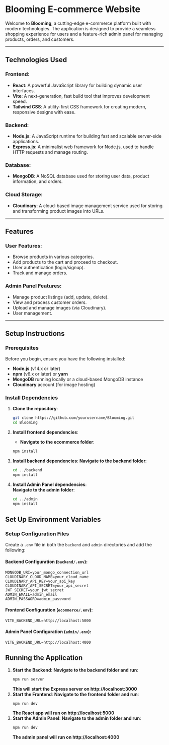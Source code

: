 # Blooming E-commerce Website

Welcome to **Blooming**, a cutting-edge e-commerce platform built with modern technologies. The application is designed to provide a seamless shopping experience for users and a feature-rich admin panel for managing products, orders, and customers.

---

## Technologies Used

### Frontend:
- **React**: A powerful JavaScript library for building dynamic user interfaces.
- **Vite**: A next-generation, fast build tool that improves development speed.
- **Tailwind CSS**: A utility-first CSS framework for creating modern, responsive designs with ease.

### Backend:
- **Node.js**: A JavaScript runtime for building fast and scalable server-side applications.
- **Express.js**: A minimalist web framework for Node.js, used to handle HTTP requests and manage routing.

### Database:
- **MongoDB**: A NoSQL database used for storing user data, product information, and orders.

### Cloud Storage:
- **Cloudinary**: A cloud-based image management service used for storing and transforming product images into URLs.

---

## Features

### User Features:
- Browse products in various categories.
- Add products to the cart and proceed to checkout.
- User authentication (login/signup).
- Track and manage orders.

### Admin Panel Features:
- Manage product listings (add, update, delete).
- View and process customer orders.
- Upload and manage images (via Cloudinary).
- User management.

---

## Setup Instructions

### Prerequisites

Before you begin, ensure you have the following installed:
- **Node.js** (v14.x or later)
- **npm** (v6.x or later) or **yarn**
- **MongoDB** running locally or a cloud-based MongoDB instance
- **Cloudinary** account (for image hosting)

### Install Dependencies

1. **Clone the repository**:
   ```bash
   git clone https://github.com/yourusername/Blooming.git
   cd Blooming
   ```

2. **Install frontend dependencies**:
    - **Navigate to the ecommerce folder**:
    ```bash cd ecommerce
    npm install 
    ```

3.  **Install backend dependencies**: 
        **Navigate to the backend folder**:
    ```bash
    cd ../backend 
    npm install
    ```

4. **Install Admin Panel dependencies**:    
        **Navigate to the admin folder**:
    ```bash
    cd ../admin
    npm install
    ```

## Set Up Environment Variables

### Setup Configuration Files
Create a `.env` file in both the `backend` and `admin` directories and add the following:

#### Backend Configuration (`backend/.env`):
```plaintext
MONGODB_URI=your_mongo_connection_url
CLOUDINARY_CLOUD_NAME=your_cloud_name
CLOUDINARY_API_KEY=your_api_key
CLOUDINARY_API_SECRET=your_api_secret
JWT_SECRET=your_jwt_secret
ADMIN_EMAIL=admin_email
ADMIN_PASSWORD=admin_password
```

#### Frontend Configuration (`ecommerce/.env`):
```plaintext
VITE_BACKEND_URL=http://localhost:5000
```
#### Admin Panel Configuration (`admin/.env`):
```plaintext
VITE_BACKEND_URL=http://localhost:4000
```

## Running the Application

1. **Start the Backend**:
    **Navigate to the backend folder and run**:
    ```bash
    npm run server
    ```
    **This will start the Express server on http://localhost:3000**
2. **Start the Frontend**:
    **Navigate to the frontend folder and run**:
    ```bash
    npm run dev
    ```
    **The React app will run on http://localhost:5000**
3.  **Start the Admin Panel**:
    **Navigate to the admin folder and run**:
    ```bash
    npm run dev
    ```
    **The admin panel will run on http://localhost:4000**